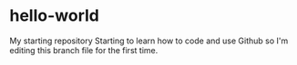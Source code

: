 # hello-world
My starting repository
Starting to learn how to code and use Github so I'm editing this branch file for the first time.  

